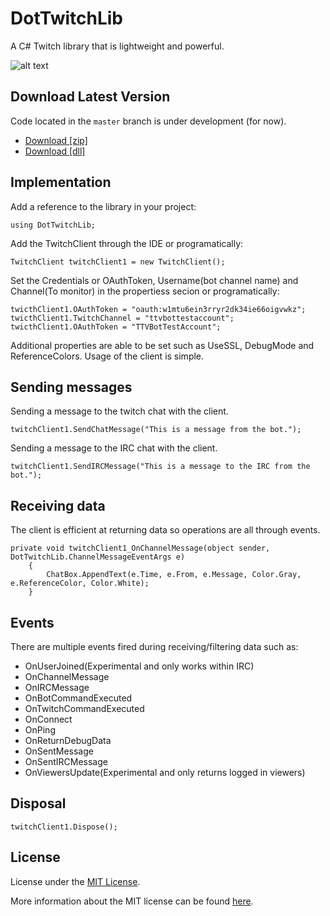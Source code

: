 # DotTwitchLib
 A C# Twitch library that is lightweight and powerful.

![alt text](https://i.postimg.cc/Vvm0WJPt/Dot-Twitch-Lib.png)
 
 ## Download Latest Version

Code located in the `master` branch is under development (for now).

- [Download [zip]](https://github.com/RickyDivjakovski/DotTwitchLib/archive/main.zip)
- [Download [dll]](https://github.com/RickyDivjakovski/DotTwitchLib/blob/main/DotTwitchLib/bin/Debug/DotTwitchLib.dll?raw=true)

 ## Implementation

Add a reference to the library in your project:

    using DotTwitchLib;

Add the TwitchClient through the IDE or programatically:

    TwitchClient twitchClient1 = new TwitchClient();

Set the Credentials or OAuthToken, Username(bot channel name) and Channel(To monitor) in the propertiess secion or programatically:

    twicthClient1.OAuthToken = "oauth:w1mtu6ein3rryr2dk34ie66oigvwkz";
    twicthClient1.TwitchChannel = "ttvbottestaccount";
    twicthClient1.OAuthToken = "TTVBotTestAccount";
	
Additional properties are able to be set such as UseSSL, DebugMode and ReferenceColors.
Usage of the client is simple.

 ## Sending messages

Sending a message to the twitch chat with the client.

    twitchClient1.SendChatMessage("This is a message from the bot.");

Sending a message to the IRC chat with the client.

    twitchClient1.SendIRCMessage("This is a message to the IRC from the bot.");

 ## Receiving data

The client is efficient at returning data so operations are all through events.

    private void twitchClient1_OnChannelMessage(object sender, DotTwitchLib.ChannelMessageEventArgs e)
        {
            ChatBox.AppendText(e.Time, e.From, e.Message, Color.Gray, e.ReferenceColor, Color.White);
        }

 ## Events

There are multiple events fired during receiving/filtering data such as:

- OnUserJoined(Experimental and only works within IRC)
- OnChannelMessage
- OnIRCMessage
- OnBotCommandExecuted
- OnTwitchCommandExecuted
- OnConnect
- OnPing
- OnReturnDebugData
- OnSentMessage
- OnSentIRCMessage
- OnViewersUpdate(Experimental and only returns logged in viewers)

 ## Disposal
 
    twitchClient1.Dispose();

 ## License

License under the [MIT License](https://github.com/RickyDivjakovski/DotTwitchLib/blob/master/LICENSE). 

More information about the MIT license can be found [here](https://opensource.org/licenses/MIT).